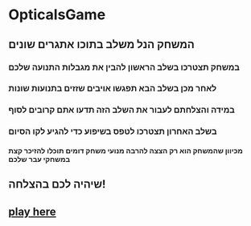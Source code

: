 # OpticalsGame
## המשחק הנל משלב בתוכו אתגרים שונים
### במשחק תצטרכו בשלב הראשון להבין את מגבלות התנועה שלכם
### לאחר מכן בשלב הבא תפגשו אויבים שזזים בתנועות שונות
### במידה והצלחתם לעבור את השלב הזה תדעו אתם קרובים לסוף
### בשלב האחרון תצטרכו לטפס בשיפוע כדי להגיע לקו הסיום
#### מכיוון שהמשחק הוא רק הצצה להרבה מנועי משחק דומים תוכלו להזיכר קצת במשחקי עבר שלכם
## שיהיה לכם בהצלחה!
## [play here](https://tommy-bar.itch.io/obstacle-game)
